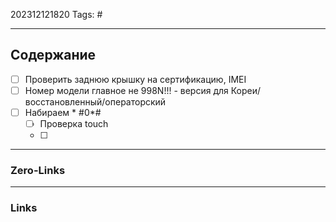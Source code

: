 202312121820
Tags: #

---
## Содержание
- [ ] Проверить заднюю крышку на сертификацию, IMEI
- [ ] Номер модели главное не 998N!!! - версия для Кореи/восстановленный/операторский
- [ ] Набираем * #0*#
	- [ ] Проверка touch
	- [ ] 

---
### Zero-Links


---
### Links
